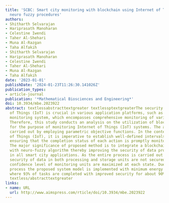 ```yaml
---
title: 'SCBC: Smart city monitoring with blockchain using Internet of Things for and
  neuro fuzzy procedures'
authors:
- Shitharth Selvarajan
- Hariprasath Manoharan
- Celestine Iwendi
- Taher Al-Shehari
- Muna Al-Razgan
- Taha Alfakih
- Shitharth Selvarajan
- Hariprasath Manoharan
- Celestine Iwendi
- Taher Al-Shehari
- Muna Al-Razgan
- Taha Alfakih
date: '2023-01-01'
publishDate: '2024-01-23T11:26:30.141026Z'
publication_types:
- article-journal
publication: '*Mathematical Biosciences and Engineering*'
doi: 10.3934/mbe.2023922
abstract: textlessabstracttextgreater textlessptextgreaterThe security of the Internet
  of Things (IoT) is crucial in various application platforms, such as the smart city
  monitoring system, which encompasses comprehensive monitoring of various conditions.
  Therefore, this study conducts an analysis on the utilization of blockchain technology
  for the purpose of monitoring Internet of Things (IoT) systems. The analysis is
  carried out by employing parametric objective functions. In the context of the Internet
  of Things (IoT), it is imperative to establish well-defined intervals for job execution,
  ensuring that the completion status of each action is promptly monitored and assessed.
  The major significance of proposed method is to integrate a blockchain technique
  with neuro-fuzzy algorithm thereby improving the security of data processing units
  in all smart city applications. As the entire process is carried out with IoT the
  security of data in both processing and storage units are not secured therefore
  confidence level of monitoring units are maximized at each state. Due to the integration
  process the proposed system model is implemented with minimum energy conservation
  where 93% of tasks are completed with improved security for about 90%.textless/ptextgreater
  textless/abstracttextgreater
links:
- name: URL
  url: http://www.aimspress.com/rticle/doi/10.3934/mbe.2023922
---
```

